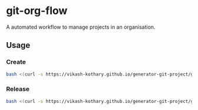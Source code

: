 # git-org-flow
A automated workflow to manage projects in an organisation.

## Usage

### Create
```bash
bash <(curl -s https://vikash-kothary.github.io/generator-git-project/git-project-create.sh)
```

### Release
```bash
bash <(curl -s https://vikash-kothary.github.io/generator-git-project/git-project-release.sh)
```